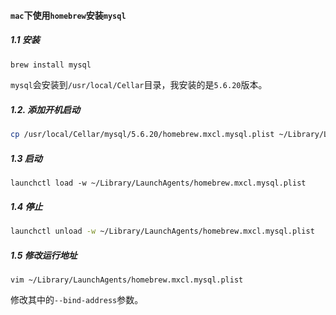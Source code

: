 #### `mac`下使用`homebrew`安装`mysql`
##### 1.1 安装
```sh
brew install mysql
```
`mysql`会安装到`/usr/local/Cellar`目录，我安装的是`5.6.20`版本。

##### 1.2. 添加开机启动
```sh
cp /usr/local/Cellar/mysql/5.6.20/homebrew.mxcl.mysql.plist ~/Library/LaunchAgents
```
##### 1.3 启动
```
launchctl load -w ~/Library/LaunchAgents/homebrew.mxcl.mysql.plist
```
##### 1.4 停止
```sh
launchctl unload -w ~/Library/LaunchAgents/homebrew.mxcl.mysql.plist
```
##### 1.5 修改运行地址
```
vim ~/Library/LaunchAgents/homebrew.mxcl.mysql.plist
```
修改其中的`--bind-address`参数。